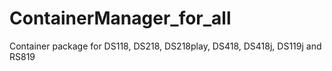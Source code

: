 # ContainerManager_for_all
Container package for DS118, DS218, DS218play, DS418, DS418j, DS119j and RS819
